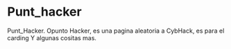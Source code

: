 # Punt_hacker
Punt_Hacker. Opunto Hacker, es una pagina aleatoria a CybHack, es para el carding Y algunas cositas mas.
